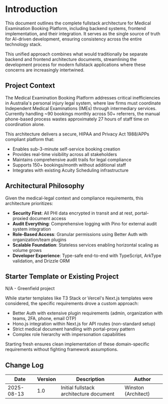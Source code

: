 # Introduction

This document outlines the complete fullstack architecture for Medical Examination Booking Platform, including backend systems, frontend implementation, and their integration. It serves as the single source of truth for AI-driven development, ensuring consistency across the entire technology stack.

This unified approach combines what would traditionally be separate backend and frontend architecture documents, streamlining the development process for modern fullstack applications where these concerns are increasingly intertwined.

## Project Context

The Medical Examination Booking Platform addresses critical inefficiencies in Australia's personal injury legal system, where law firms must coordinate Independent Medical Examinations (IMEs) through intermediary services. Currently handling ~90 bookings monthly across 50+ referrers, the manual phone-based process wastes approximately 27 hours of staff time on coordination alone.

This architecture delivers a secure, HIPAA and Privacy Act 1988/APPs compliant platform that:
- Enables sub-3-minute self-service booking creation
- Provides real-time visibility across all stakeholders
- Maintains comprehensive audit trails for legal compliance
- Supports 150+ bookings/month without additional staff
- Integrates with existing Acuity Scheduling infrastructure

## Architectural Philosophy

Given the medical-legal context and compliance requirements, this architecture prioritizes:
- **Security First**: All PHI data encrypted in transit and at rest, portal-proxied document access
- **Audit Everything**: Comprehensive logging with Pino for external audit system integration
- **Role-Based Access**: Granular permissions using Better Auth with organization/team plugins
- **Scalable Foundation**: Stateless services enabling horizontal scaling as volume grows
- **Developer Experience**: Type-safe end-to-end with TypeScript, ArkType validation, and Drizzle ORM

## Starter Template or Existing Project

N/A - Greenfield project

While starter templates like T3 Stack or Vercel's Next.js templates were considered, the specific requirements drove a custom approach:
- Better Auth with extensive plugin requirements (admin, organization with teams, 2FA, phone, email OTP)
- Hono.js integration within Next.js for API routes (non-standard setup)
- Strict medical document handling with portal-proxy pattern
- Complex role hierarchy with impersonation capabilities

Starting fresh ensures clean implementation of these domain-specific requirements without fighting framework assumptions.

## Change Log

| Date | Version | Description | Author |
|------|---------|-------------|--------|
| 2025-08-13 | 1.0 | Initial fullstack architecture document | Winston (Architect) |
